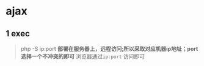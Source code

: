 # ajax

## 1 exec

> php -S ip:port  **部署在服务器上，远程访问;所以采取对应机器ip地址；port 选择一个不冲突的即可**
> 浏览器通过`ip:port` 访问即可  
